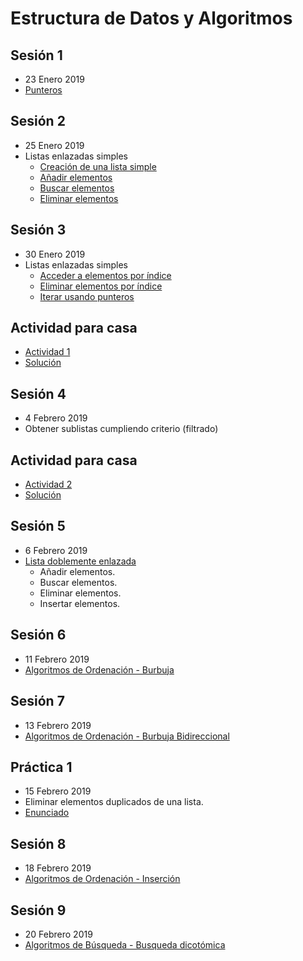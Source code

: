 # Estructura de Datos y Algoritmos

## Sesión 1 
 - 23 Enero 2019
 - [Punteros](https://codebin.cc/2018/11/11/leccion-14-punteros/)
 
## Sesión 2
 - 25 Enero 2019
 - Listas enlazadas simples
   - [Creación de una lista simple](https://codebin.cc/2019/01/27/les-creacion/)
   - [Añadir elementos](https://codebin.cc/2019/01/27/les-creacion/)
   - [Buscar elementos](https://codebin.cc/2019/01/27/2-listas-enlazadas-simples-buscar-elementos/)
   - [Eliminar elementos](https://codebin.cc/2019/01/27/3-listas-enlazadas-simples-eliminar-elementos/)
   

## Sesión 3
 - 30 Enero 2019
 - Listas enlazadas simples
   - [Acceder a elementos por índice](https://codebin.cc/2019/01/27/4-listas-enlazadas-simples-acceder-por-indice/)
   - [Eliminar elementos por índice](https://codebin.cc/2019/01/27/5-listas-enlazadas-simples-eliminar-por-indice/)
   - [Iterar usando punteros](https://codebin.cc/2019/01/27/6-listas-enlazadas-simples-iterar-con-puntero/)
   
## Actividad para casa
  - [Actividad 1](https://github.com/Nebrija-Programacion/Datos-Algoritmos/tree/master/actividades/actividad1)
  - [Solución](https://github.com/Nebrija-Programacion/Datos-Algoritmos/tree/master/actividades/actividad1)

## Sesión 4
 - 4 Febrero 2019
 - Obtener sublistas cumpliendo criterio (filtrado)

## Actividad para casa
  - [Actividad 2](https://github.com/Nebrija-Programacion/Datos-Algoritmos/tree/master/actividades/actividad2)
  - [Solución](https://github.com/Nebrija-Programacion/Datos-Algoritmos/tree/master/actividades/actividad2)

## Sesión 5
 - 6 Febrero 2019
 - [Lista doblemente enlazada]()
   - Añadir elementos.
   - Buscar elementos.
   - Eliminar elementos.
   - Insertar elementos.

## Sesión 6
 - 11 Febrero 2019
 - [Algoritmos de Ordenación - Burbuja]()

## Sesión 7
 - 13 Febrero 2019
 - [Algoritmos de Ordenación - Burbuja Bidireccional]()


## Práctica 1
  - 15 Febrero 2019
  - Eliminar elementos duplicados de una lista.
  - [Enunciado]()
  
## Sesión 8
 - 18 Febrero 2019
 - [Algoritmos de Ordenación - Inserción]()

## Sesión 9
 - 20 Febrero 2019
 - [Algoritmos de Búsqueda - Busqueda dicotómica]()
